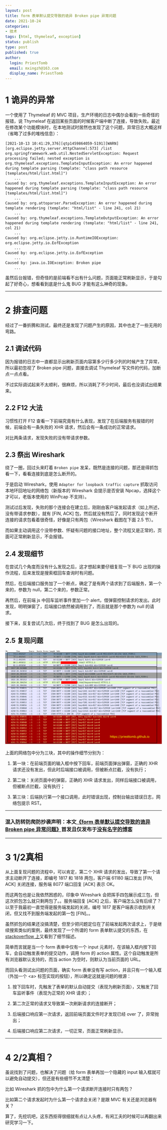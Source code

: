 ```yaml
---
layout: post
title: form 表单默认提交导致的诡异 Broken pipe 异常问题
date: 2021-10-24
categories:
- 技术
tags: [html, thymeleaf, exception]
status: publish
type: post
published: true
author:
  login: PriestTomb
  email: mxingzh@163.com
  display_name: PriestTomb
---
```


# 1 诡异的异常

一个使用了 Thymeleaf 的 MVC 项目，生产环境的日志中偶尔会看到一些奇怪的报错，说 Thymeleaf 在返回某些页面的时候客户端中断了连接，导致失败。最近在修改某个功能模块时，在本地测试时居然也发现了这个问题，异常日志大概这样（省略了过多的堆栈信息）：

```
[2021-10-13 10:41:29,376][qtp1459864059-5191][WARN][org.eclipse.jetty.server.HttpChannel:573] /list
org.springframework.web.util.NestedServletException: Request processing failed; nested exception is org.thymeleaf.exceptions.TemplateInputException: An error happened during template parsing (template: "class path resource [templates/html/list.html]")
    ...
Caused by: org.thymeleaf.exceptions.TemplateInputException: An error happened during template parsing (template: "class path resource [templates/html/list.html]")
    ...
Caused by: org.attoparser.ParseException: An error happened during template rendering (template: "html/list" - line 241, col 21)
    ...
Caused by: org.thymeleaf.exceptions.TemplateOutputException: An error happened during template rendering (template: "html/list" - line 241, col 21)
    ...
Caused by: org.eclipse.jetty.io.RuntimeIOException: org.eclipse.jetty.io.EofException
    ...
Caused by: org.eclipse.jetty.io.EofException
    ...
Caused by: java.io.IOException: Broken pipe
    ...
```

虽然后台报错，但奇怪的是前端看不出有什么问题，页面能正常刷新显示，于是勾起了好奇心，想看看到底是什么鬼 BUG 才能有这么神奇的现象。

---

# 2 排查问题

经过了一番折腾和测试，最终还是发现了问题产生的原因，其中也走了一些无用的弯路。

## 2.1 调试代码

因为报错的日志中一直都显示出刷新页面内容第多少行多少列的时候产生了异常，所以最初忽视了 Broken pipe 问题，直接去调试 Thymeleaf 写文件的代码，加断点一点点看。

不过实际调试起来不太顺利，很麻烦，所以消耗了不少时间，最后也没调试出结果来。

## 2.2 F12 大法

习惯性打开 F12 查看一下前端究竟有什么表现，发现了在后端服务有报错的时候，前端会有一条失败的 XHR 请求，然后会有一条成功的正常请求。

对比两条请求，发现失败的没有带请求参数。

## 2.3 祭出 Wireshark

绕了一圈，回过头来盯着 `Broken pipe` 发呆，既然是连接的问题，那还是得抓包看一下，看看连接到底是怎么断开的。

于是启动 Wireshark，使用 `Adapter for loopback traffic capture` 抓取访问本地环回地址的网络包（新版本的 Wireshark 会提示是否安装 Npcap，选择这个才可以，老版本使用的 WinPcap 不支持）。

测试过后发现，失败的那个连接会在建立后，刚刚由客户端发起请求（如上所述，没有带请求参数），就有 [FIN, ACK] 包，然后就没有然后了。同时发现这个断开连接的请求包看着很奇怪，好像是只有两包（Wireshark 截图在下面 2.5 节）。

而如果主动调用这个没带参数、怀疑有问题的接口地址，整个流程又是正常的，页面可正常刷新显示，不会报错。

## 2.4 发现细节

在尝试几个角度而没有什么发现之后，这才想起来要仔细复现一下 BUG 出现的操作流程，后来发现是搜索框回车查询时有问题。

然后，在后端接口服务加了一个断点，确定了是有两个请求到了后端服务，第一个来的，参数为 null，第二个来的，参数正常。

再然后，在前端 js 中回车监听事件里加一个 alert，借弹窗控制请求的发出。此时发现，明明弹窗了，后端接口依然被调用到了，而且就是那个参数为 null 的请求。

接下来，反复尝试几次后，终于找到了 BUG 是怎么出现的。

## 2.5 复现问题

![复现流程.png](/images/blog_img/20211024/复现流程.png)

上面的网络包中分为三块，其中的操作细节分别为：

1) 第一块：在前端页面的输入框中按下回车，前端页面弹出弹窗，正确的 XHR 请求还没有发出，但此时后端接口被调用，但被断点拦截，没有执行；

2) 第二块：关闭页面中的弹窗，正确的 XHR 请求发出，同样后端接口被调用，但被断点拦截，没有执行；

3) 第三块：后端执行第一个接口调用，此时错误出现，控制台输出错误日志，网络包提示 RST。

---

<h3>混入防转防爬防抄袭声明：本文<a href="https://priesttomb.github.io/%E6%8A%80%E6%9C%AF/2021/10/24/weird-probleam-about-broken-pipe/">《form 表单默认提交导致的诡异 Broken pipe 异常问题》</a>首发且仅发布于<a href="https://priesttomb.github.io/">没有名字的博客</a></h3>

---
# 3 1/2真相

从上面复现问题的流程中，可以肯定，第二个 XHR 请求的发出，导致了第一个请求主动断开了连接，即编号 1817 和 1818 两包，客户端 61180 端口发出 [FIN, ACK] 关闭连接，服务端 8077 端口回复 [ACK] 表示 OK。

而这两包也是让我依然困惑的，印象中 Wireshark 会把挥手四包展示成三包，但这次抓包怎么就只剩两包了。。服务端回复 [ACK] 之后，客户端怎么没有后续了？以至于我最初一直觉得是服务端发起的关闭，编号 1817 是客户端表示收到并关闭，但又找不到服务端发起的第一包 [FIN]。。

虽然抓包的结果还没搞清楚，但至少把问题定位在了前端发起两次请求上，于是继续搜索类似的案例，最终发现了一个所谓的 form 表单默认提交的东西，在 [stackoverflow 上](https://stackoverflow.com/questions/1131781/is-it-a-good-practice-to-use-an-empty-url-for-a-html-forms-action-attribute-a)又看到了细节描述。

简单而言就是当一个 form 表单中仅有一个 input 元素时，在该输入框内按下回车，会自动触发表单的提交动作，调用 form 的 action 属性。这个自动触发是所有浏览器默认支持的，而当 action 为空时，则默认为当前页面的 URL。

而回头看测试出问题的页面，确实 form 表单没有写 action，并且只有一个输入框（外加一个 \<a\> 标签实现的按钮），所以确定这就是问题的根源：

1) 按下回车时，先触发了表单的默认自动提交（表现为刷新页面），又触发了回车监听事件（表现为正常的 XHR 请求）；

2) 第二次正常的请求又导致第一次刷新请求的连接断开；

3) 后端接口响应第一次请求，返回前端页面文件时才发现已经 over 了，异常抛出；

4) 后端接口响应第二次请求，一切正常，页面正常刷新显示。

---

# 4 2/2真相？

虽说找到了问题，也解决了问题（给 form 表单再加一个隐藏的 input 输入框就可以避免自动提交），但还是有些细节不太清楚：

比如 Wireshark 抓的包中为什么第一个请求断开连接时只有两包？

比如第二个请求发起时为什么第一个请求会关闭？是跟 MVC 有关还是浏览器有关？

算了，先挖坑吧，这东西抠得很细就有点让人头疼，有闲工夫的时候可以再翻出来研究学习一下。
